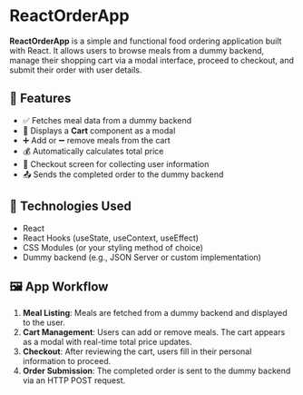 # ReactOrderApp

**ReactOrderApp** is a simple and functional food ordering application built with React. It allows users to browse meals from a dummy backend, manage their shopping cart via a modal interface, proceed to checkout, and submit their order with user details.

## 🚀 Features

- ✅ Fetches meal data from a dummy backend
- 🛒 Displays a **Cart** component as a modal
- ➕ Add or ➖ remove meals from the cart
- 💰 Automatically calculates total price
- 🧾 Checkout screen for collecting user information
- 📤 Sends the completed order to the dummy backend

## 🧩 Technologies Used

- React
- React Hooks (useState, useContext, useEffect)
- CSS Modules (or your styling method of choice)
- Dummy backend (e.g., JSON Server or custom implementation)

## 🖼️ App Workflow

1. **Meal Listing**: Meals are fetched from a dummy backend and displayed to the user.
2. **Cart Management**: Users can add or remove meals. The cart appears as a modal with real-time total price updates.
3. **Checkout**: After reviewing the cart, users fill in their personal information to proceed.
4. **Order Submission**: The completed order is sent to the dummy backend via an HTTP POST request.

